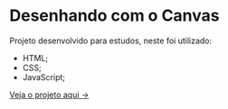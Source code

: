 # Desenhando com o Canvas

Projeto desenvolvido para estudos, neste foi utilizado:

- HTML;
- CSS;
- JavaScript;

[Veja o projeto aqui ->](https://cortelucas.github.io/drawing-dev/)